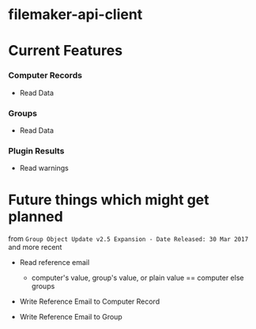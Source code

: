 # filemaker-api-client


# Current Features

 ###  Computer Records
 
 - Read Data
 
 ### Groups
 
 - Read Data

### Plugin Results
 
 - Read warnings


# Future things which might get planned

from `Group Object Update v2.5 Expansion - Date Released: 30 Mar 2017` and more recent
- Read reference email 
  - computer's value, group's value, or plain value == computer else groups

 - Write Reference Email to Computer Record
 - Write Reference Email to Group
 
